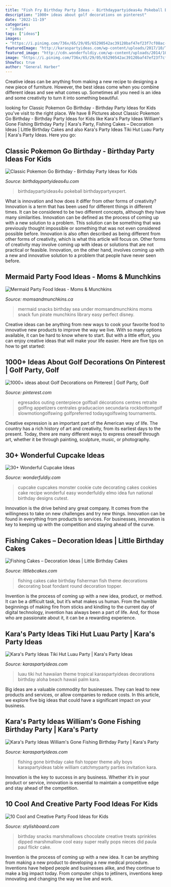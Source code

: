 ```yaml
---
title: "Fish Fry Birthday Party Ideas - Birthdaypartyideas4u Pokeball Birthdaypartyexpert"
description: "1000+ ideas about golf decorations on pinterest"
date: "2022-11-19"
categories:
- "ideas"
tags: ["ideas"]
images:
- "https://i.pinimg.com/736x/65/29/05/65290542ac39120baf47ef23f7cf08ac--sports-centerpieces-golf-decorations.jpg"
featuredImage: "http://karaspartyideas.com/wp-content/uploads/2017/10/Tiki-Hut-Luau-Party-via-Karas-Party-Ideas-KarasPartyIdeas.com20.jpeg"
featured_image: "http://cdn.wonderfuldiy.com/wp-content/uploads/2014/10/cupcake-idea-17.jpg"
image: "https://i.pinimg.com/736x/65/29/05/65290542ac39120baf47ef23f7cf08ac--sports-centerpieces-golf-decorations.jpg"
ShowToc: true
author: "General Harber"
---
```



Creative ideas can be anything from making a new recipe to designing a new piece of furniture. However, the best ideas come when you combine different ideas and see what comes up. Sometimes all you need is an idea and some creativity to turn it into something beautiful.

	

		
looking for Classic Pokemon Go Birthday - Birthday Party Ideas for Kids you've visit to the right place. We have 8 Pictures about Classic Pokemon Go Birthday - Birthday Party Ideas for Kids like Kara&#039;s Party Ideas William&#039;s Gone Fishing Birthday Party | Kara&#039;s Party, Fishing Cakes – Decoration Ideas | Little Birthday Cakes and also Kara&#039;s Party Ideas Tiki Hut Luau Party | Kara&#039;s Party Ideas. Here you go:
		
    
## Classic Pokemon Go Birthday - Birthday Party Ideas For Kids

<img loading=lazy src="https://www.birthdaypartyideas4u.com/wp-content/uploads/2017/06/Classic-Pokemon-Go-Birthday-Pokeball-Centerpiece-600x800.jpg" onerror="this.onerror=null;this.src='https://tse3.mm.bing.net/th?id=OIP.tKidGb4K_rbp1TokIg_TaQHaJ4&amp;pid=15.1';" alt="Classic Pokemon Go Birthday - Birthday Party Ideas for Kids">

_Source: birthdaypartyideas4u.com_

>birthdaypartyideas4u pokeball birthdaypartyexpert. 

	

What is innovation and how does it differ from other forms of creativity?
Innovation is a term that has been used for different things in different times. It can be considered to be two different concepts, although they have many similarities. Innovation can be defined as the process of coming up with a new solution to a problem. This solution can be something that was previously thought impossible or something that was not even considered possible before. Innovation is also often described as being different from other forms of creativity, which is what this article will focus on. Other forms of creativity may involve coming up with ideas or solutions that are not practical or feasible. Innovation, on the other hand, involves coming up with a new and innovative solution to a problem that people have never seen before.

    
## Mermaid Party Food Ideas - Moms &amp; Munchkins

<img loading=lazy src="https://www.momsandmunchkins.ca/wp-content/uploads/2013/11/mermaid-food-collage.jpg" onerror="this.onerror=null;this.src='https://tse2.mm.bing.net/th?id=OIP.orhoRgA9RXyK_tArlXcVCQHaMX&amp;pid=15.1';" alt="Mermaid Party Food Ideas - Moms &amp; Munchkins">

_Source: momsandmunchkins.ca_

>mermaid snacks birthday sea under momsandmunchkins moms snack fun pirate munchkins library easy perfect disney. 

	

Creative ideas can be anything from new ways to cook your favorite food to innovative new products to improve the way we live. With so many options available, it can be hard to know where to start. But with a little effort, you can enjoy creative ideas that will make your life easier. Here are five tips on how to get started: 

    
## 1000+ Ideas About Golf Decorations On Pinterest | Golf Party, Golf

<img loading=lazy src="https://i.pinimg.com/736x/65/29/05/65290542ac39120baf47ef23f7cf08ac--sports-centerpieces-golf-decorations.jpg" onerror="this.onerror=null;this.src='https://tse3.mm.bing.net/th?id=OIP.ESabBlYUz9djq2j1FuY4HAHaJ4&amp;pid=15.1';" alt="1000+ ideas about Golf Decorations on Pinterest | Golf Party, Golf">

_Source: pinterest.com_

>egresados outing centerpiece golfball décorations centres retraite golfing appetizers centrales graducacion secundaria rockbottomgolf slowmotiongolfswing golfpreferred todaysgolfswing tournaments. 

	

Creative expression is an important part of the American way of life. The country has a rich history of art and creativity, from its earliest days to the present. Today, there are many different ways to express oneself through art, whether it be through painting, sculpture, music, or photography.

    
## 30+ Wonderful Cupcake Ideas

<img loading=lazy src="http://cdn.wonderfuldiy.com/wp-content/uploads/2014/10/cupcake-idea-17.jpg" onerror="this.onerror=null;this.src='https://tse4.mm.bing.net/th?id=OIP.36xV0xGq6SsBWIgt8LJ_pgHaLJ&amp;pid=15.1';" alt="30+ Wonderful Cupcake Ideas">

_Source: wonderfuldiy.com_

>cupcake cupcakes monster cookie cute decorating cakes cookies cake recipe wonderful easy wonderfuldiy elmo idea fun national birthday designs cutest. 

	

Innovation is the drive behind any great company. It comes from the willingness to take on new challenges and try new things. Innovation can be found in everything from products to services. For businesses, innovation is key to keeping up with the competition and staying ahead of the curve.

    
## Fishing Cakes – Decoration Ideas | Little Birthday Cakes

<img loading=lazy src="http://www.littlebcakes.com/wp-content/uploads/2014/01/Fishing-Cakes-Pictures.jpg" onerror="this.onerror=null;this.src='https://tse2.mm.bing.net/th?id=OIP.WJsRCzF0Q2CVUEzy-8cMmQHaJ4&amp;pid=15.1';" alt="Fishing Cakes – Decoration Ideas | Little Birthday Cakes">

_Source: littlebcakes.com_

>fishing cakes cake birthday fisherman fish theme decorations decorating boat fondant round decoration topper. 

	

Invention is the process of coming up with a new idea, product, or method. It can be a difficult task, but it’s what makes us human. From the humble beginnings of making fire from sticks and kindling to the current day of digital technology, invention has always been a part of life. And, for those who are passionate about it, it can be a rewarding experience.

    
## Kara&#039;s Party Ideas Tiki Hut Luau Party | Kara&#039;s Party Ideas

<img loading=lazy src="http://karaspartyideas.com/wp-content/uploads/2017/10/Tiki-Hut-Luau-Party-via-Karas-Party-Ideas-KarasPartyIdeas.com20.jpeg" onerror="this.onerror=null;this.src='https://tse2.mm.bing.net/th?id=OIP.C42h-LdD6UsfzHmCw1jIrwHaLJ&amp;pid=15.1';" alt="Kara&#039;s Party Ideas Tiki Hut Luau Party | Kara&#039;s Party Ideas">

_Source: karaspartyideas.com_

>luau tiki hut hawaiian theme tropical karaspartyideas decorations birthday aloha beach hawaii palm kara. 

	

Big ideas are a valuable commodity for businesses. They can lead to new products and services, or allow companies to reduce costs. In this article, we explore five big ideas that could have a significant impact on your business.

    
## Kara&#039;s Party Ideas William&#039;s Gone Fishing Birthday Party | Kara&#039;s Party

<img loading=lazy src="https://karaspartyideas.com/wp-content/uploads/2016/03/Gone-Fishing-Birthday-Party-via-Karas-Party-Ideas-KarasPartyIdeas.com2_.jpeg" onerror="this.onerror=null;this.src='https://tse4.mm.bing.net/th?id=OIP.r3sgLUacOPeXDE4Jj9UkyAHaLT&amp;pid=15.1';" alt="Kara&#039;s Party Ideas William&#039;s Gone Fishing Birthday Party | Kara&#039;s Party">

_Source: karaspartyideas.com_

>fishing gone birthday cake fish topper theme ally boys karaspartyideas table william catchmyparty parties invitation kara. 

	

Innovation is the key to success in any business. Whether it’s in your product or service, innovation is essential to maintain a competitive edge and stay ahead of the competition.

    
## 10 Cool And Creative Party Food Ideas For Kids

<img loading=lazy src="http://www.stylishboard.com/wp-content/uploads/2014/10/722.jpg" onerror="this.onerror=null;this.src='https://tse2.mm.bing.net/th?id=OIP.XjYQ0c1NK3BNCyA3jXosswHaLH&amp;pid=15.1';" alt="10 Cool and Creative Party Food Ideas for Kids">

_Source: stylishboard.com_

>birthday snacks marshmallows chocolate creative treats sprinkles dipped marshmallow cool easy super really pops nieces did paula paul flickr cake. 

	

Invention is the process of coming up with a new idea. It can be anything from making a new product to developing a new medical procedure. Inventions have helped people and businesses alike, and they continue to make a big impact today. From computer chips to jetliners, inventions keep innovating and changing the way we live and work.

